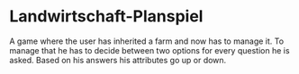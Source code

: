 # Landwirtschaft-Planspiel
A game where the user has inherited a farm and now has to manage it. To manage that he has to decide between two options for every question he is asked. Based on his answers his attributes go up or down.

